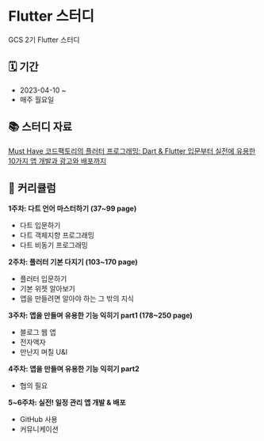 # Flutter 스터디
GCS 2기 Flutter 스터디
## 🗓 기간
- 2023-04-10 ~
- 매주 월요일

## 📚 스터디 자료
[Must Have 코드팩토리의 플러터 프로그래밍: Dart & Flutter 입문부터 실전에 유용한 10가지 앱 개발과 광고와 배포까지](http://www.yes24.com/Product/Goods/116259435)

## 📝 커리큘럼
**1주차: 다트 언어 마스터하기 (37~99 page)**
- 다트 입문하기
- 다트 객체지향 프로그래밍
- 다트 비동기 프로그래밍

**2주차: 플러터 기본 다지기 (103~170 page)**
- 플러터 입문하기
- 기본 위젯 알아보기
- 앱을 만들려면 알아야 하는 그 밖의 지식

**3주차: 앱을 만들며 유용한 기능 익히기 part1 (178~250 page)**
- 블로그 웹 앱
- 전자액자
- 만난지 며칠 U&I

**4주차: 앱을 만들며 유용한 기능 익히기 part2**
- 협의 필요

**5~6주차: 실전! 일정 관리 앱 개발 & 배포**
- GitHub 사용
- 커뮤니케이션
